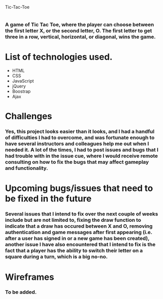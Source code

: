 Tic-Tac-Toe

#

### A game of Tic Tac Toe, where the player can choose between the first letter X, or the second letter, O. The first letter to get three in a row, vertical, horizontal, or diagonal, wins the game.

# List of technologies used.

* HTML
* CSS
* JavaScript
* jQuery
* Boostrap
* Ajax

# Challenges

### Yes, this project looks easier than it looks, and I had a handful of difficulties I had to overcome, and was fortunate enough to have several instructors and colleagues help me out when I needed it. A lot of the times, I had to post issues and bugs that I had trouble with in the issue cue, where I would receive remote consulting on how to fix the bugs that may affect gameplay and functionality.

# Upcoming bugs/issues that need to be fixed in the future

### Several issues that I intend to fix over the next couple of weeks include but are not limited to, fixing the draw function to indicate that a draw has occured between X and O, removing authentication and game messages after first appearing (i.e. after a user has signed in or a new game has been created), another issue I have also encountered that I intend to fix is the fact that a player has the ability to switch their letter on a square during a turn, which is a big no-no.

# Wireframes

### To be added.
